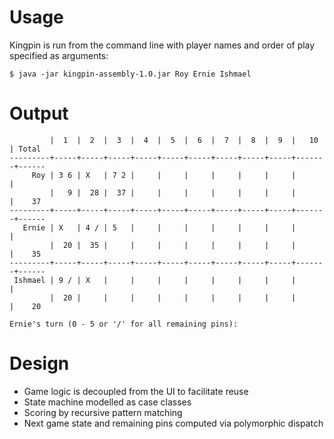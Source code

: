 
# Usage

Kingpin is run from the command line with player names and order of play
specified as arguments:

    $ java -jar kingpin-assembly-1.0.jar Roy Ernie Ishmael

# Output

             |  1  |  2  |  3  |  4  |  5  |  6  |  7  |  8  |  9  |   10  | Total
    ---------+-----+-----+-----+-----+-----+-----+-----+-----+-----+-------+------
         Roy | 3 6 | X   | 7 2 |     |     |     |     |     |     |       |
             |   9 |  28 |  37 |     |     |     |     |     |     |       |    37
    ---------+-----+-----+-----+-----+-----+-----+-----+-----+-----+-------+------
       Ernie | X   | 4 / | 5   |     |     |     |     |     |     |       |
             |  20 |  35 |     |     |     |     |     |     |     |       |    35
    ---------+-----+-----+-----+-----+-----+-----+-----+-----+-----+-------+------
     Ishmael | 9 / | X   |     |     |     |     |     |     |     |       |
             |  20 |     |     |     |     |     |     |     |     |       |    20

    Ernie's turn (0 - 5 or '/' for all remaining pins):

# Design

* Game logic is decoupled from the UI to facilitate reuse
* State machine modelled as case classes
* Scoring by recursive pattern matching
* Next game state and remaining pins computed via polymorphic dispatch


